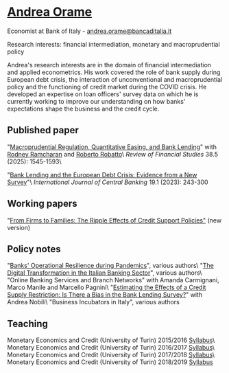 # [Andrea Orame](https://andreaorame.github.io/)

Economist at Bank of Italy - andrea.orame@bancaditalia.it

Research interests: financial intermediation, monetary and macroprudential policy

Andrea's research interests are in the domain of financial intermediation and applied econometrics. His work covered the role of bank supply during European debt crisis, the interaction of unconventional and macroprudential policy and the functioning of credit market during the COVID crisis. He developed an expertise on loan officers' survey data on which he is currently working to improve our understanding on how banks' expectations shape the business and the credit cycle.

## Published paper
"[Macroprudential Regulation, Quantitative Easing, and Bank Lending](https://academic.oup.com/rfs/article/38/5/1545/7921423?login=true)" with [Rodney Ramcharan](https://sites.google.com/site/rodneyramcharan/) and [Roberto Robatto](https://sites.google.com/site/robertorobatto/home)\\
*Review of Financial Studies* 38.5 (2025): 1545-1593\\

"[Bank Lending and the European Debt Crisis: Evidence from a New Survey](https://www.ijcb.org/journal/ijcb23q1a5.htm)"\\
*International Journal of Central Banking* 19.1 (2023): 243-300

## Working papers
"[From Firms to Families: The Ripple Effects of Credit Support Policies"](master.pdf) (new version)

## Policy notes
"[Banks' Operational Resilience during Pandemics](https://www.bancaditalia.it/pubblicazioni/qef/2024-0833/index.html?com.dotmarketing.htmlpage.language=1&dotcache=refresh&dotcache=refresh)", various authors\\
"[The Digital Transformation in the Italian Banking Sector](https://www.bancaditalia.it/pubblicazioni/qef/2022-0682/index.html?com.dotmarketing.htmlpage.language=1)", various authors\\
"Online Banking Services and Branch Networks" with Amanda Carmignani, Marco Manile and Marcello Pagnini\\
"[Estimating the Effects of a Credit Supply Restriction: Is There a Bias in the Bank Lending Survey?](https://www.bancaditalia.it/pubblicazioni/qef/2015-0266/index.html?com.dotmarketing.htmlpage.language=1)" with Andrea Nobili\\
"Business Incubators in Italy", various authors

## Teaching
Monetary Economics and Credit (University of Turin) 2015/2016 <a href="syllabus_eng_2016.pdf">Syllabus</a>\\
Monetary Economics and Credit (University of Turin) 2016/2017 <a href="syllabus_eng_2017.pdf">Syllabus</a>\\
Monetary Economics and Credit (University of Turin) 2017/2018 <a href="syllabus_eng_2018.pdf">Syllabus</a>\\
Monetary Economics and Credit (University of Turin) 2018/2019 <a href="syllabus_eng_2019.pdf">Syllabus</a>
